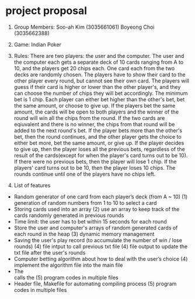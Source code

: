 # project proposal

1. Group Members:
  Soo-ah Kim (3035661061)
  Boyeong Choi (3035662388)
  
2. Game: Indian Poker

3. Rules: 
  There are two players: the user and the computer.
  The user and the computer each gets a separate deck of 10 cards ranging from A to 10, and the players get 20 chips each.
  One card each from the two decks are randomly chosen. The players have to show their card to the other player every round, but cannot see their own card.
  The players will guess if their card is higher or lower than the other player's, and they can choose the number of chips they will bet accordingly.
  The minimum bet is 1 chip. Each player can either bet higher than the other's bet, bet the same amount, or choose to give up.
  If the players bet the same amount, the cards will be open to both players and the winner of the round will win all the chips from the round. If the two cards are eqiuvalent and there is no winner, the chips from that round will be added to the next round's bet.
  If the player bets more than the other's bet, then the round continues, and the other player gets the choice to either bet more, bet the same amount, or give up.
  If the player decides to give up, then the player loses all the previous bets, regardless of the result of the cards(except for when the player's card turns out to be 10). If there were no previous bets, then the player will lose 1 chip. If the players' card turns out to be 10, then the player loses 10 chips.
  The rounds continue until one of the players have no chips left.
  
  
 4. List of features 
  - Random generator of one card from each player’s deck (from A ~ 10)
       (1) generation of random numbers from 1 to 10 to select a card
  - Storing cards used into an array 
       (2) use an array to keep track of the cards randomly generated in previous rounds
  - Time limit: the user has to bet within 15 seconds for each round
  - Store the user and computer's arrays of random generated cards of each round in the heap
       (3) dynamic memory management
  - Saving the user's play record (to accumulate the number of win / lose rounds)
       (4) file intput to call previous txt file
       (4) file output to update the txt file after the user's rounds
  - Computer betting algorithm about how to deal with the user’s choice
       (4) implement the algorithm file into the main file
  - The <main function file> calls the <computer betting algorithm function file> 
       (5) program codes in multiple files
  - Header file, Makefile for automating compiling process
       (5) program codes in multiple files
  
 
  
